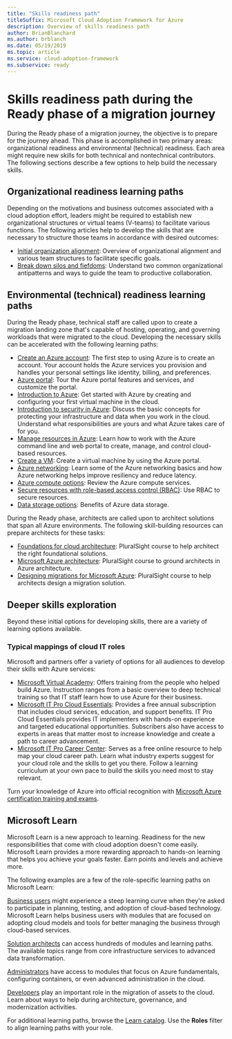 ```yaml
---
title: "Skills readiness path"
titleSuffix: Microsoft Cloud Adoption Framework for Azure
description: Overview of skills readiness path
author: BrianBlanchard
ms.author: brblanch
ms.date: 05/19/2019
ms.topic: article
ms.service: cloud-adoption-framework
ms.subservice: ready
---
```


# Skills readiness path during the Ready phase of a migration journey

During the Ready phase of a migration journey, the objective is to prepare for the journey ahead. This phase is accomplished in two primary areas: organizational readiness and environmental (technical) readiness. Each area might require new skills for both technical and nontechnical contributors. The following sections describe a few options to help build the necessary skills.

## Organizational readiness learning paths

Depending on the motivations and business outcomes associated with a cloud adoption effort, leaders might be required to establish new organizational structures or virtual teams (V-teams) to facilitate various functions. The following articles help to develop the skills that are necessary to structure those teams in accordance with desired outcomes:

- [Initial organization alignment](./index.md): Overview of organizational alignment and various team structures to facilitate specific goals.
- [Break down silos and fiefdoms](../organize/fiefdoms-silos.md): Understand two common organizational antipatterns and ways to guide the team to productive collaboration.

## Environmental (technical) readiness learning paths

During the Ready phase, technical staff are called upon to create a migration landing zone that's capable of hosting, operating, and governing workloads that were migrated to the cloud. Developing the necessary skills can be accelerated with the following learning paths:

- [Create an Azure account](/learn/modules/create-an-azure-account): The first step to using Azure is to create an account. Your account holds the Azure services you provision and handles your personal settings like identity, billing, and preferences.
- [Azure portal](/learn/modules/tour-azure-portal): Tour the Azure portal features and services, and customize the portal.
- [Introduction to Azure](/learn/modules/welcome-to-azure): Get started with Azure by creating and configuring your first virtual machine in the cloud.
- [Introduction to security in Azure](/learn/modules/intro-to-security-in-azure): Discuss the basic concepts for protecting your infrastructure and data when you work in the cloud. Understand what responsibilities are yours and what Azure takes care of for you.
- [Manage resources in Azure](/learn/paths/manage-resources-in-azure): Learn how to work with the Azure command line and web portal to create, manage, and control cloud-based resources.
- [Create a VM](/learn/modules/create-windows-virtual-machine-in-azure): Create a virtual machine by using the Azure portal.
- [Azure networking](/learn/modules/intro-to-azure-networking): Learn some of the Azure networking basics and how Azure networking helps improve resiliency and reduce latency.
- [Azure compute options](/learn/modules/intro-to-azure-compute): Review the Azure compute services.
- [Secure resources with role-based access control (RBAC)](/learn/modules/secure-azure-resources-with-rbac): Use RBAC to secure resources.
- [Data storage options](/learn/modules/intro-to-data-in-azure/index): Benefits of Azure data storage.

During the Ready phase, architects are called upon to architect solutions that span all Azure environments. The following skill-building resources can prepare architects for these tasks:

- [Foundations for cloud architecture](https://app.pluralsight.com/library/courses/cloud-architecture-foundations): PluralSight course to help architect the right foundational solutions.
- [Microsoft Azure architecture](https://app.pluralsight.com/library/courses/cloud-architecture-foundations): PluralSight course to ground architects in Azure architecture.
- [Designing migrations for Microsoft Azure](https://app.pluralsight.com/library/courses/cloud-architecture-foundations): PluralSight course to help architects design a migration solution.

## Deeper skills exploration

Beyond these initial options for developing skills, there are a variety of learning options available.

### Typical mappings of cloud IT roles

Microsoft and partners offer a variety of options for all audiences to develop their skills with Azure services:

- [Microsoft Virtual Academy](https://mva.microsoft.com/product-training/microsoft-azure): Offers training from the people who helped build Azure. Instruction ranges from a basic overview to deep technical training so that IT staff learn how to use Azure for their business.
- [Microsoft IT Pro Cloud Essentials](https://www.microsoft.com/azureessentials): Provides a free annual subscription that includes cloud services, education, and support benefits. IT Pro Cloud Essentials provides IT implementers with hands-on experience and targeted educational opportunities. Subscribers also have access to experts in areas that matter most to increase knowledge and create a path to career advancement.
- [Microsoft IT Pro Career Center](https://www.microsoft.com/itpro): Serves as a free online resource to help map your cloud career path. Learn what industry experts suggest for your cloud role and the skills to get you there. Follow a learning curriculum at your own pace to build the skills you need most to stay relevant.

Turn your knowledge of Azure into official recognition with [Microsoft Azure certification training and exams](https://www.microsoft.com/learning/azure-certification.aspx).

## Microsoft Learn

Microsoft Learn is a new approach to learning. Readiness for the new responsibilities that come with cloud adoption doesn't come easily. Microsoft Learn provides a more rewarding approach to hands-on learning that helps you achieve your goals faster. Earn points and levels and achieve more.

The following examples are a few of the role-specific learning paths on Microsoft Learn:

[Business users](/learn/browse/?roles=business-user) might experience a steep learning curve when they're asked to participate in planning, testing, and adoption of cloud-based technology. Microsoft Learn helps business users with modules that are focused on adopting cloud models and tools for better managing the business through cloud-based services.

[Solution architects](/learn/browse/?roles=solution-architect) can access hundreds of modules and learning paths. The available topics range from core infrastructure services to advanced data transformation.

[Administrators](/learn/browse/?roles=administrator) have access to modules that focus on Azure fundamentals, configuring containers, or even advanced administration in the cloud.

[Developers](/learn/browse/?roles=developer&term=infrastructure) play an important role in the migration of assets to the cloud. Learn about ways to help during architecture, governance, and modernization activities.

For additional learning paths, browse the [Learn catalog](/learn/browse). Use the **Roles** filter to align learning paths with your role.
